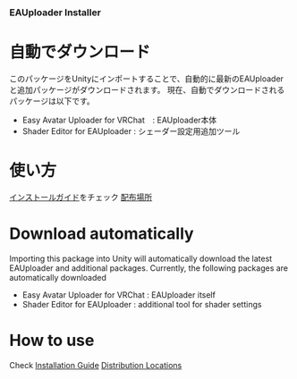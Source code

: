 ### EAUploader Installer

# 自動でダウンロード

このパッケージをUnityにインポートすることで、自動的に最新のEAUploaderと追加パッケージがダウンロードされます。
現在、自動でダウンロードされるパッケージは以下です。
- Easy Avatar Uploader for VRChat　: EAUploader本体
- Shader Editor for EAUploader : シェーダー設定用追加ツール

# 使い方
[インストールガイド](https://www.uslog.tech/introduction)をチェック
[配布場所](https://booth.pm/ja/items/5405372)


# Download automatically

Importing this package into Unity will automatically download the latest EAUploader and additional packages.
Currently, the following packages are automatically downloaded
- Easy Avatar Uploader for VRChat : EAUploader itself
- Shader Editor for EAUploader : additional tool for shader settings

# How to use
Check [Installation Guide](https://www.uslog.tech/introduction)
[Distribution Locations](https://booth.pm/ja/items/5405372)
